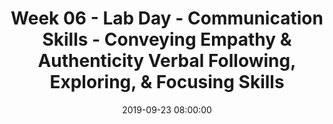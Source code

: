 ---
layout: single_presentation
name: week-06-lab-day-communication-skills-conveying-empathy-authenticity-verbal-following-exploring-focusing-skills.md
title: "Week 06 - Lab Day - Communication Skills - Conveying Empathy & Authenticity Verbal Following, Exploring, & Focusing Skills"
date:  2019-09-23 08:00:00
presentation_id: 062yDp
permalink: /062yDp/
redirect_from:
  - /presentations/062yDp/week-06-lab-day-communication-skills-conveying-empathy-authenticity-verbal-following-exploring-focusing-skills
slides: 
  - slide_name: deck-3661-large-0.jpeg
    slide_text: >
      <p><strong>Location</strong>: CBC Campus - SWL 206<br />
      <strong>Time</strong>: Wednesday from 5:30-8:15
      <strong>Week 06</strong>: 09/23/19 — 09/29/19<br />
      <strong>Reading Assignment</strong>: N/A<br />
      <strong>Topic and Content Area</strong>: Lab Day - Communication Skills
      <strong>Assignments Due</strong>: N/A<br />
      <strong>Other Important Information</strong>: N/A</p>
      
  - slide_name: deck-3661-large-1.jpeg
    slide_text: >
      <ul>
      <li>What’s you’ve learned so far</li>
      <li>Teaching following skills</li>
      <li>Practice with following skills</li>
      <li>Empathetic communication scale</li>
      <li>Practice with labeling empathetic levels</li>
      <li>Teaching empathy</li>
      </ul>
      
  - slide_name: deck-3661-large-2.jpeg
    slide_text: >
      <blockquote>
      <p>Clifford, A. (n.d.) Teaching restorative practices with classroom circles. Retrieved from https://www.healthiersf.org/RestorativePractices/Resources/documents/RP%20Curriculum%20and%20Scripts%20and%20PowePoints/Classroom%20Curriculum/Teaching%20Restorative%20Practices%20in%20the%20Classroom%207%20lesson%20Curriculum.pdf#page20</p>
      </blockquote>
      <p>Group Norms:</p>
      <ol>
      <li>
      <strong>Respect the talking piece</strong>: everyone listens, everyone has a turn</li>
      <li>
      <strong>Speak from the heart</strong>: your truth, your perspectives, your expriences</li>
      <li>
      <strong>Listen from the heart</strong>: Let go of stories that make it hard to hear each other</li>
      <li>
      <strong>Trust that you know what to say</strong>: no need to rehearse</li>
      <li>
      <strong>Say just enough</strong>: without feeling rushed, be concise and considerate of the time of others</li>
      </ol>
      <ul>
      <li>What are some things that you feel like you can take away from this class so far?</li>
      <li>What are ways that you are implementing or incorporating things you have been learning in any of your classes into your life?</li>
      <li>What do you need to be a better social worker as you progress through your education?</li>
      </ul>
      
  - slide_name: deck-3661-large-3.jpeg
    slide_text: >
      <blockquote>
      <p>We often times think about empathy as being able to put ourselves into someone else’s shoes, but we must also think how we can teach our clients to put themselves into somebody  shoes.</p>
      </blockquote>
      <blockquote>
      <p>An important task for the social worker involves teaching clients to respond emphatically. With respect to this role, social workers should consider taking the following actions:</p>
      </blockquote>
      <ul>
      <li>Teach clients the paradigm for empathic responding.</li>
      <li>Introduce clients to the list of affective words and phrases and to the Leads for Empathic Responses list.</li>
      <li>Intervene in sessions when clients ignore or fail to validate messages.</li>
      <li>Give positive feedback when clients listen to each other.</li>
      </ul>
      
  - slide_name: deck-3661-large-4.jpeg
    slide_text: >
      <p>[Small Group Activity] Work in teams of 3 or 4 to design a planned intervention for teaching empathy.</p>
      
  - slide_name: deck-3661-large-5.jpeg
    slide_text: >
      <blockquote>
      <p>“Verbal following involves the use and sometimes blending of discrete skills that enable social workers to maintain psychological contact with clients on a moment-by-moment basis and to convey accurate understanding of their messages. Moreover, verbal following behavior takes into account two performance variables that are essential to satisfaction and continuance on the part of the client:”</p>
      </blockquote>
      <ul>
      <li>
      <strong>Stimulus-response congruence</strong>: The extent to which social workers’ responses provide feedback to clients that their messages are accurately received.</li>
      <li>
      <strong>Content relevance</strong>: The extent to which the content of social workers’ responses is perceived by clients as relevant to their substantive concerns.</li>
      </ul>
      
  - slide_name: deck-3661-large-6.jpeg
    slide_text: >
      <ul>
      <li>
      <strong>Minimal prompts signal</strong> the social worker’s attentiveness and encourage the client to continue verbalizing.
      <ul>
      <li>
      <strong>Nonverbal minimal prompts</strong> consist of nodding the head, using facial expressions, or employing gestures that convey receptivity, interest, and commitment to understanding. They implicitly convey the message, “I am with you; please continue.”</li>
      <li>
      <strong>Verbal minimal prompts</strong> consist of brief messages that convey interest and encourage or request expanded verbalizations along the lines of the client’s previous expressions.</li>
      </ul>
      </li>
      <li>
      <strong>Accent responses</strong> (Hackney &amp; Cormier, 2005) involve repeating, in a questioning tone of voice or with emphasis, a word or a short phrase. Suppose a client says, “I’ve really had it with the way my supervisor at work is treating me.” The social worker might reply, “Had it?”</li>
      </ul>
      
  - slide_name: deck-3661-large-7.jpeg
    slide_text: >
      <p>There are two basic types of of reflection:</p>
      <ol>
      <li>
      <strong>Reflection of Content</strong>: emphasize the cognitive aspects of client messages, such as situations, ideas, objects, or persons (Hackney &amp; Cormier, 2005).</li>
      <li>
      <strong>Reflection of Affect</strong>: focus attention on the affective part of the communication (Cormier, Nurius, &amp; Osborn, 2009). In reflections of affect, social workers relate with responses that accurately capture clients’ affect and help them reflect on and sort through their feelings</li>
      </ol>
      <p>Reflection can take the form of the following forms:</p>
      <ul>
      <li>
      <strong>Simple reflections</strong>, which identify the emotions expressed by the client, are a heritage from nondirective, client-centered counseling</li>
      <li>
      <strong>Complex reflections</strong> go beyond what the client has directly stated or implied, adding substantial meaning or emphasis to convey a more complex picture
      <ul>
      <li>
      <strong>Reframing</strong>: is another form of adding content. Here, the social worker puts the client’s response in a different light beyond what the client had considered (Moyers et al., 2003)</li>
      </ul>
      </li>
      <li>
      <strong>Double-sided reflection</strong>: Sometimes clients express indecision and conflict between several alternatives. that captures both sides of the dilemma that is fostering ambivalence about acting (Miller &amp; Rollnick, 2002)</li>
      <li>
      <strong>Reflections with a twist</strong> are reflections in which the social worker agrees in essence with the dilemma expressed by the client but changes the emphasis, perhaps to indicate that the dilemma is not unsolvable but rather that the client has not at this time solved it (Miller &amp; Rollnick, 2013)</li>
      </ul>
      
  - slide_name: deck-3661-large-8.jpeg
    slide_text: >
      <p>Closed-ended questions define a topic and restrict the client’s response to a few words or a simple yes or no answer.</p>
      
  - slide_name: deck-3661-large-9.jpeg
    slide_text: >
      <p>Open-ended questions and statements invite expanded expression and leave the client free to express what seems most relevant and important.</p>
      
  - slide_name: deck-3661-large-10.jpeg
    slide_text: >
      <blockquote>
      <p>Seeking concreteness is an important aspect of drawing out information from a client. We can use it to obtain concreteness in a number of areas:</p>
      </blockquote>
      <ul>
      <li>
      <strong>Checking out Perceptions</strong>: Understanding how they view the world</li>
      <li>
      <strong>Clarifying the Meaning of Vague or Unfamiliar Terms</strong>: Clients often times use vague terms. What does this actually mean?</li>
      <li>
      <strong>Exploring the Basis of Conclusions Drawn by Clients</strong>: Why do they think things are this way</li>
      <li>
      <strong>Assisting Clients in Personalizing Their Statements</strong>: Helping understand what it means for them…
      <ul>
      <li>Focus on self</li>
      <li>Focus on others</li>
      <li>Focus on group or relationships</li>
      <li>Focus on content</li>
      </ul>
      </li>
      </ul>
      
  - slide_name: deck-3661-large-11.jpeg
    slide_text: >
      <ul>
      <li>
      <strong>Eliciting Specific Feelings</strong>: How do they feel more specifically.</li>
      <li>
      <strong>Focusing on the Here and Now</strong>: moving out of the past.</li>
      <li>
      <strong>Eliciting Details Related to Clients’ Experiences</strong>: What they’ve done</li>
      <li>
      <strong>Eliciting Details Related to Interactional Behavior</strong>: How their interactions has been</li>
      </ul>
      
  - slide_name: deck-3661-large-12.jpeg
    slide_text: >
      <p>The functions of focusing skills include</p>
      <ol>
      <li>Selecting topics for exploration</li>
      <li>Exploring topics in depth</li>
      <li>Managing obstacles to focusing</li>
      </ol>
      
  - slide_name: deck-3661-large-13.jpeg
    slide_text: >
      <p>Four Distinct facets of summarizing:</p>
      <ol>
      <li>
      <strong>Highlighting key aspects</strong> of discussions of specific problems, strengths, and resources before changing the focus of the discussion</li>
      <li>
      <strong>Making connections</strong> between relevant aspects of lengthy client messages</li>
      <li>
      <strong>Reviewing major focal points</strong> of a session and tasks that clients plan to work on before the next session</li>
      <li>Recapitulating the highlights of a <strong>previous session</strong> and reviewing <strong>clients’ progress</strong> on tasks during the week for the purpose of providing focus and continuity between sessions</li>
      </ol>
      
  - slide_name: deck-3661-large-14.jpeg
    slide_text: >
      
  - slide_name: deck-3661-large-15.jpeg
    slide_text: >
      <blockquote>
      <p>We also need to be able to demonstrate and use direct implementation of skills to be able to more effective.</p>
      </blockquote>
      <ul>
      <li>In groups of three you will each have a specific roll. There will be an interviewer, an interviewee, and an observer</li>
      <li>The interviewer will pick two or three of the interviewing techniques that they want to practice using. Discuss this with your group prior to starting.</li>
      <li>Interview the respondent regarding something that is a passion [hobby, interest, story… etc] of theirs</li>
      <li>Debrief after and switch rolls after about 10 minutes</li>
      </ul>
      
  - slide_name: deck-3661-large-16.jpeg
    slide_text: >
      <blockquote>
      <p>We also need to be able to demonstrate and use direct implementation of skills to be able to more effective.</p>
      </blockquote>
      <ul>
      <li>In groups of three you will each have a specific roll. There will be an interviewer, an interviewee, and an observer</li>
      <li>The interviewer will pick two or three of the interviewing techniques that they want to practice using. Discuss this with your group prior to starting.</li>
      <li>Interview the respondent regarding something that is a passion [hobby, interest, story… etc] of theirs</li>
      <li>Debrief after and switch rolls after about 10 minutes</li>
      </ul>
      
  - slide_name: deck-3661-large-17.jpeg
    slide_text: >
      <blockquote>
      <p>We also need to be able to demonstrate and use direct implementation of skills to be able to more effective.</p>
      </blockquote>
      <ul>
      <li>In groups of three you will each have a specific roll. There will be an interviewer, an interviewee, and an observer</li>
      <li>The interviewer will pick two or three of the interviewing techniques that they want to practice using. Discuss this with your group prior to starting.</li>
      <li>Interview the respondent regarding something that is a passion [hobby, interest, story… etc] of theirs</li>
      <li>Debrief after and switch rolls after about 10 minutes</li>
      </ul>
      
  - slide_name: deck-3661-large-18.jpeg
    slide_text: >
      <blockquote>
      <p>Empathic responding is a fundamental yet complex skill that requires systematic practice and extensive effort to achieve competency.</p>
      </blockquote>
      <ul>
      <li>Some social workers dismiss the need for training in empathic responding, mistakenly believing themselves to already be empathic in their contacts with clients.</li>
      </ul>
      <blockquote>
      <p>We can all improve our own level of empathetic responding. I would encourage you to consider where you really are at in regarding to your ability to empathetically respond.</p>
      </blockquote>
      <blockquote>
      <p>There are six levels on the empathic communication scale:</p>
      </blockquote>
      
  - slide_name: deck-3661-large-19.jpeg
    slide_text: >
      <blockquote>
      <p>Level 0: Lack of empathic responding</p>
      </blockquote>
      <p>It is actively judgmental and inappropriately confrontational</p>
      
  - slide_name: deck-3661-large-20.jpeg
    slide_text: >
      <blockquote>
      <p>Level 1: Low level of empathic responding</p>
      </blockquote>
      <blockquote>
      <p>Limited awareness or understanding of the client’s feelings; the social worker’s responses are irrelevant and often abrasive, hindering rather than facilitating communication</p>
      </blockquote>
      <blockquote>
      <p>Common problems related to level one are…</p>
      </blockquote>
      <ul>
      <li>Giving advice</li>
      <li>Persuading with logical argument</li>
      <li>Negativity evaluating the client</li>
      <li>Changing the subject</li>
      <li>Leading questions</li>
      <li>Untimely reassurance</li>
      </ul>
      
  - slide_name: deck-3661-large-21.jpeg
    slide_text: >
      <blockquote>
      <p>Level 2: Moderately low level of empathic responding</p>
      </blockquote>
      <p>Responding to client’s surface message but omitting feelings or factual aspects</p>
      
  - slide_name: deck-3661-large-22.jpeg
    slide_text: >
      <blockquote>
      <p>Level 3: Interchangeable or reciprocal level of empathic responding</p>
      </blockquote>
      <blockquote>
      <p>Ok therapeutic level of empathetic communication…</p>
      </blockquote>
      <blockquote>
      <p>convey understanding and are essentially interchangeable with the client’s obvious expressions, accurately reflecting factual aspects of the client’s messages and surface feelings or state of being</p>
      </blockquote>
      <ul>
      <li>
      <strong>Explore problems</strong>: Can be used for further exploration of problem focused responses of the client</li>
      <li>
      <strong>Immediately apparent emotions</strong>: responses such as these express accurately the immediately apparent emotions in the client’s message</li>
      </ul>
      
  - slide_name: deck-3661-large-23.jpeg
    slide_text: >
      <blockquote>
      <p>Level 4: Moderately high level of empathic responding</p>
      </blockquote>
      <p>Somewhat additive, accurately identifying the client’s implicit underlying feelings and/or aspects of the problem</p>
      
  - slide_name: deck-3661-large-24.jpeg
    slide_text: >
      <blockquote>
      <p>Level 5: High level of empathic responding</p>
      </blockquote>
      <p>Reflecting each emotional nuance and using voice and intensity of expressions finely attuned to the client’s moment-by-moment experiencing, the social worker accurately responds to the full range and intensity of both surface and underlying feelings and meanings at Level 5.</p>
      
  - slide_name: deck-3661-large-25.jpeg
    slide_text: >
      <blockquote>
      <p>While we do not need to be in all of our relationships, or in every arena. I believe it can be helpful for us to self evaluate ourselves and what levels we might be at.</p>
      </blockquote>
      <p>[Small Group Activity] Partner discussion with the following points:</p>
      <ul>
      <li>How does the level of your empathetic response change between different people that you interact with?</li>
      <li>What levels of empathetic communication do in the various types of communication you have in your life?</li>
      <li>What are things you can do to increase the your level of empathetic response?</li>
      </ul>
      
  - slide_name: deck-3661-large-26.jpeg
    slide_text: >
      <p>[Individual Activity] Read the statement below regarding the 80 year old woman. Come up with some possible empathetic responses that a social worker could do.</p>
      <p>[Partner Group Activity] Share your responses with a partner. Discuss with your partner what level you think your empathetic responses were</p>
      <p><strong>Single woman, age 80</strong> [to social worker concerning her request to move to an independent living complex provided for ambulatory older persons]:</p>
      <p>Goodness, the more I think of moving, the more scared I get. I have neighbors here who look after me, and I won’t know a soul there. I’m afraid I’ll be all alone.</p>
      
  - slide_name: deck-3661-large-27.jpeg
    slide_text: >
      <p>[Small Group Activity] Work in groups of 4 or 5 to review the statement about this 16 year old male client. Come up with some empathetic responses at each of the levels.</p>
      <p><strong>Male, age 16</strong> [in weekly visit to social work probation officer]:</p>
      <p>I don’t see the sense in having to come here every (expletive) week. I haven’t been in any trouble now since I went to court a month ago. You should know by now you can trust me.</p>
      
presentation_description: >
  <p>The focus of this class session on on practicing some of the communication skills that are in the text. The agenda is as follows:</p>
  <ul>
  <li>What’s you’ve learned so far</li>
  <li>Teaching following skills</li>
  <li>Practice with following skills</li>
  <li>Empathetic communication scale</li>
  <li>Practice with labeling empathetic levels</li>
  <li>Teaching empathy</li>
  </ul>
  
downloadable_slides: deck-3661.pdf
slides_count: 28
header:
  teaser: deck-3661-thumb-0.jpeg
presentation_video:
location: "Heritage University"
tags:
  - Heritage University
  - BASW Program
  - SOWK 486w
---
